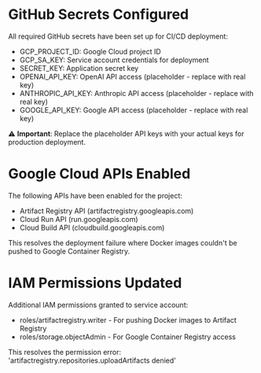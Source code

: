 # GitHub Secrets Configured

All required GitHub secrets have been set up for CI/CD deployment:
- GCP_PROJECT_ID: Google Cloud project ID
- GCP_SA_KEY: Service account credentials for deployment
- SECRET_KEY: Application secret key
- OPENAI_API_KEY: OpenAI API access (placeholder - replace with real key)
- ANTHROPIC_API_KEY: Anthropic API access (placeholder - replace with real key)  
- GOOGLE_API_KEY: Google API access (placeholder - replace with real key)

⚠️ **Important**: Replace the placeholder API keys with your actual keys for production deployment.

# Google Cloud APIs Enabled

The following APIs have been enabled for the project:
- Artifact Registry API (artifactregistry.googleapis.com)
- Cloud Run API (run.googleapis.com) 
- Cloud Build API (cloudbuild.googleapis.com)

This resolves the deployment failure where Docker images couldn't be pushed to Google Container Registry.

# IAM Permissions Updated

Additional IAM permissions granted to service account:
- roles/artifactregistry.writer - For pushing Docker images to Artifact Registry
- roles/storage.objectAdmin - For Google Container Registry access

This resolves the permission error: 'artifactregistry.repositories.uploadArtifacts denied'

